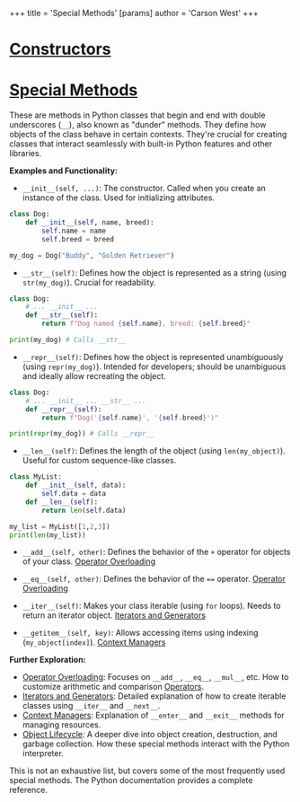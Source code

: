 +++
 title = 'Special Methods'
[params]
	author = 'Carson West'
+++
# [Constructors](./../constructors/)
# [Special Methods](./../special-methods/) 
These are methods in Python classes that begin and end with double underscores (`__`), also known as "dunder" methods. They define how objects of the class behave in certain contexts.  They're crucial for creating classes that interact seamlessly with built-in Python features and other libraries.

**Examples and Functionality:**

* `__init__(self, ...)`:  The constructor. Called when you create an instance of the class.  Used for initializing attributes.

```python
class Dog:
    def __init__(self, name, breed):
        self.name = name
        self.breed = breed

my_dog = Dog("Buddy", "Golden Retriever")
```

* `__str__(self)`: Defines how the object is represented as a string (using `str(my_dog)`).  Crucial for readability.

```python
class Dog:
    # ... __init__ ...
    def __str__(self):
        return f"Dog named {self.name}, breed: {self.breed}"

print(my_dog) # Calls __str__
```

* `__repr__(self)`: Defines how the object is represented unambiguously (using `repr(my_dog)`).  Intended for developers; should be unambiguous and ideally allow recreating the object.

```python
class Dog:
    # ... __init__ ... __str__ ...
    def __repr__(self):
        return f"Dog('{self.name}', '{self.breed}')"

print(repr(my_dog)) # Calls __repr__
```

* `__len__(self)`:  Defines the length of the object (using `len(my_object)`).  Useful for custom sequence-like classes.

```python
class MyList:
    def __init__(self, data):
        self.data = data
    def __len__(self):
        return len(self.data)

my_list = MyList([1,2,3])
print(len(my_list))
```

* `__add__(self, other)`: Defines the behavior of the `+` operator for objects of your class. [Operator Overloading](./../operator-overloading/)

* `__eq__(self, other)`: Defines the behavior of the `==` operator. [Operator Overloading](./../operator-overloading/)

* `__iter__(self)`:  Makes your class iterable (using `for` loops).  Needs to return an iterator object. [Iterators and Generators](./../iterators-and-generators/)

* `__getitem__(self, key)`: Allows accessing items using indexing (`my_object[index]`). [Context Managers](./../context-managers/)


**Further Exploration:**

* [Operator Overloading](./../operator-overloading/):  Focuses on `__add__`, `__eq__`, `__mul__`, etc.  How to customize arithmetic and comparison [Operators](./../operators/).
* [Iterators and Generators](./../iterators-and-generators/):  Detailed explanation of how to create iterable classes using `__iter__` and `__next__`.
* [Context Managers](./../context-managers/): Explanation of `__enter__` and `__exit__` methods for managing resources.
* [Object Lifecycle](./../object-lifecycle/):  A deeper dive into object creation, destruction, and garbage collection.  How these special methods interact with the Python interpreter.

This is not an exhaustive list, but covers some of the most frequently used special methods.  The Python documentation provides a complete reference.
